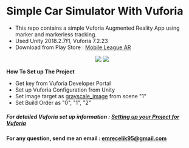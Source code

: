 # Simple Car Simulator With Vuforia
- This repo contains a simple Vuforia Augmented Reality App using marker and markerless tracking.
- Used Unity 2018.2.7f1, Vuforia 7.2.23
- Download from Play Store : <a href="www.google.com.tr" target="_blank">Mobile League AR</a>

<p align="center">
<img src="https://lh3.googleusercontent.com/P3tHGUEGmpYjKz0ebAojoLYLqztA8XcYJRAGqej0xh4gx5pnszUyBBXUtTet6YQj11Cu=w720-h310-rw">
<img src="https://lh3.googleusercontent.com/AFYN1QPC7VPMwp8O6oQMq6BOaWCu4SmrVlp6zdyh88MNTSZfKhKKvkEMDvVNhtpoKWZQ=w720-h310-rw">
</p>

<b>How To Set up The Project</b>
- Get key from Vuforia Developer Portal
- Set up Vuforia Configuration from Unity
- Set image target as <a href="https://media.githubusercontent.com/media/emrecelik95/CSE462-HW1-Simple-AR-App-Using-Vuforia/master/Assets/Photos/grayscale_image.jpg?token=AgPs6WnzB1eF-h0f7zC5riynz-oHDTylks5cTKGVwA%3D%3D" target="_blank">grayscale_image</a> from scene "1"
- Set Build Order as "0", "1", "2"

##### For detailed Vuforia set up information : <a href="https://docs.unity3d.com/Manual/vuforia_get_started_project_setup.html" target="_blank">Setting up your Project for Vuforia</a>
#### For any question, send me an email : emrecelik95@gmail.com
